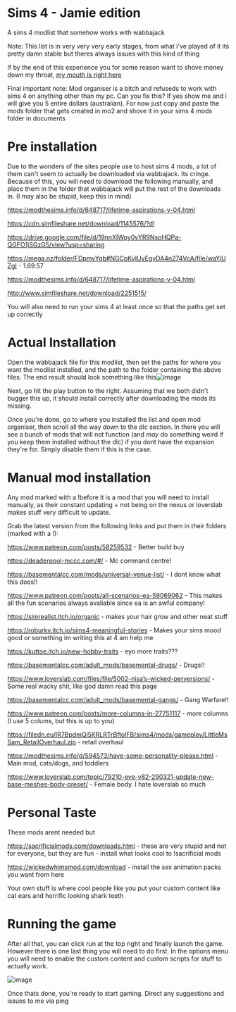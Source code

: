 # Sims 4 - Jamie edition
A sims 4 modlist that somehow works with wabbajack

Note: This list is in very very very early stages, from what i've played of it its pretty damn stable but theres always issues with this kind of thing

If by the end of this experience you for some reason want to shove money down my throat, [my mouth is right here](https://www.paypal.com/donate/?business=EBWC5CYKDQK3E&no_recurring=0&item_name=I+do+stuff&currency_code=AUD)

Final important note: Mod organiser is a bitch and refuseds to work with sims 4 on anything other than my pc. Can you fix this? If yes show me and i will give you 5 entire dollars (australian). For now just copy and paste the mods folder that gets created in mo2 and shove it in your sims 4 mods folder in documents
# Pre installation
Due to the wonders of the sites people use to host sims 4 mods, a lot of them can't seem to actually be downloaded via wabbajack. Its cringe. Because of this, you will need to download the following manually, and place them in the folder that wabbajack will put the rest of the downloads in. (I may also be stupid, keep this in mind)


https://modthesims.info/d/648717/lifetime-aspirations-v-04.html

https://cdn.simfileshare.net/download/1145576/?dl

https://drive.google.com/file/d/19nnXIWpy0vYR9NsoHQPa-QGFO1jSGzG5/view?usp=sharing

https://mega.nz/folder/FDpmyYqb#NGCpKyIUvEgyDA4n274VcA/file/waYiUZgI - 1.69.57

https://modthesims.info/d/648717/lifetime-aspirations-v-04.html

http://www.simfileshare.net/download/2251515/

You will also need to run your sims 4 at least once so that the paths get set up correctly

# Actual Installation

Open the wabbajack file for this modlist, then set the paths for where you want the modlist installed, and the path to the folder containing the above files. The end result should look something like this![image](https://user-images.githubusercontent.com/44416823/178158104-e17e8c3f-389f-436a-9950-a5493881ca34.png)

Next, go hit the play button to the right. Assuming that we both didn't bugger this up, it should install correctly after downloading the mods its missing.

Once you're done, go to where you installed the list and open mod organiser, then scroll all the way down to the dlc section. In there you will see a bunch of mods that will not function (and *may* do something weird if you keep them installed without the dlc) if you dont have the expansion they're for. Simply disable them if this is the case.

# Manual mod installation

Any mod marked with a !before it is a mod that you will need to install manually, as their constant updating + not being on the nexus or loverslab makes stuff very difficult to update.

Grab the latest version from the following links and put them in their folders (marked with a !):

https://www.patreon.com/posts/58259532 - Better build buy

https://deaderpool-mccc.com/#/ - Mc command centre!

https://basementalcc.com/mods/universal-venue-list/ - I dont know what this does!!

https://www.patreon.com/posts/all-scenarios-ea-59069062 - This makes all the fun scenarios always avaliable since ea is an awful company!

https://simrealist.itch.io/organic - makes your hair grow and other neat stuff

https://roburky.itch.io/sims4-meaningful-stories - Makes your sims mood good or something im writing this at 4 am help me

https://kuttoe.itch.io/new-hobby-traits - eyo more traits???

https://basementalcc.com/adult_mods/basemental-drugs/ - Drugs!!

https://www.loverslab.com/files/file/5002-nisa’s-wicked-perversions/ - Some real wacky shit, like god damn read this page

https://basementalcc.com/adult_mods/basemental-gangs/ - Gang Warfare!!

https://www.patreon.com/posts/more-columns-in-27751117 - more columns (I use 5 colums, but this is up to you)

https://filedn.eu/lR7BpdmQl5KRLRTrBftolFB/sims4/mods/gameplay/LittleMsSam_RetailOverhaul.zip - retail overhaul

https://modthesims.info/d/594573/have-some-personality-please.html - Main mod, cats/dogs, and toddlers

https://www.loverslab.com/topic/79210-eve-v82-290321-update-new-base-meshes-body-preset/ - Female body. I hate loverslab so much

# Personal Taste

These mods arent needed but 

https://sacrificialmods.com/downloads.html - these are very stupid and not for everyone, but they are fun - install what looks cool to !sacrificial mods

https://wickedwhimsmod.com/download - install the sex animation packs you want from here

Your own stuff is where cool people like you put your custom content like cat ears and horrific looking shark teeth

# Running the game

After all that, you can click run at the top right and finally launch the game. However there is one last thing you will need to do first. In the options menu you will need to enable the custom content and custom scripts for stuff to actually work.

![image](https://user-images.githubusercontent.com/44416823/177168780-cbfd74b8-831a-4ff8-bd6e-6db6f1a641d5.png)

Once thats done, you're ready to start gaming. Direct any suggestions and issues to me via ping

